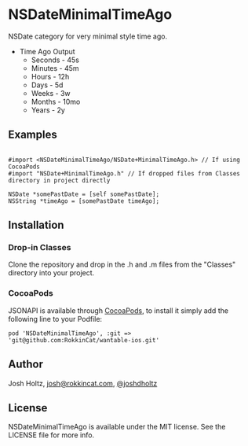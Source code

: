 # NSDateMinimalTimeAgo
NSDate category for very minimal style time ago.

- Time Ago Output
    - Seconds - 45s
    - Minutes - 45m
    - Hours - 12h
    - Days - 5d
    - Weeks - 3w
    - Months - 10mo
    - Years - 2y

## Examples

````objc

#import <NSDateMinimalTimeAgo/NSDate+MinimalTimeAgo.h> // If using CocoaPods
#import "NSDate+MinimalTimeAgo.h" // If dropped files from Classes directory in project directly

NSDate *somePastDate = [self somePastDate];
NSString *timeAgo = [somePastDate timeAgo];

````

## Installation

### Drop-in Classes
Clone the repository and drop in the .h and .m files from the "Classes" directory into your project.

### CocoaPods

JSONAPI is available through [CocoaPods](http://cocoapods.org), to install
it simply add the following line to your Podfile:

    pod 'NSDateMinimalTimeAgo', :git => 'git@github.com:RokkinCat/wantable-ios.git'

## Author

Josh Holtz, josh@rokkincat.com, [@joshdholtz](https://twitter.com/joshdholtz)

## License

NSDateMinimalTimeAgo is available under the MIT license. See the LICENSE file for more info.

